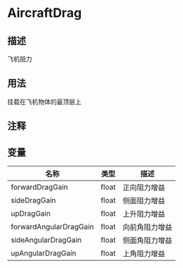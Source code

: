 # AircraftDrag

## 描述

飞机阻力

## 用法

挂载在飞机物体的最顶层上

## 注释

## 变量
| 名称 | 类型 | 描述 |
| ----------- | ----------- | ----------- |
| forwardDragGain | float | 正向阻力增益 |
| sideDragGain | float | 侧面阻力增益 |
| upDragGain | float | 上升阻力增益 |
| forwardAngularDragGain | float | 向前角阻力增益 |
| sideAngularDragGain | float | 侧面角阻力增益 |
| upAngularDragGain | float | 上角阻力增益 |

